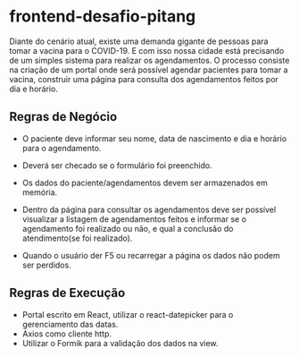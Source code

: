 # frontend-desafio-pitang

Diante do cenário atual, existe uma demanda gigante de pessoas para tomar a vacina para
o COVID-19. E com isso nossa cidade está precisando de um simples sistema para realizar
os agendamentos.
O processo consiste na criação de um portal onde será possível agendar pacientes para
tomar a vacina, construir uma página para consulta dos agendamentos feitos por dia e
horário.

## Regras de Negócio

- O paciente deve informar seu nome, data de nascimento e dia e horário para o
agendamento.

- Deverá ser checado se o formulário foi preenchido.

- Os dados do paciente/agendamentos devem ser armazenados em memória.

- Dentro da página para consultar os agendamentos deve ser possível visualizar a
listagem de agendamentos feitos e informar se o agendamento foi realizado ou não,
e qual a conclusão do atendimento(se foi realizado).

- Quando o usuário der F5 ou recarregar a página os dados não podem ser perdidos.

## Regras de Execução

- Portal escrito em React, utilizar o react-datepicker para o gerenciamento das datas.
- Axios como cliente http.
- Utilizar o Formik para a validação dos dados na view.
